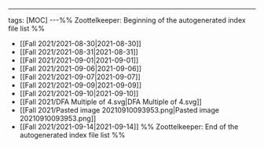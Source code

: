 ---
tags: [MOC]
---%% Zoottelkeeper: Beginning of the autogenerated index file list  %%
- [[Fall 2021/2021-08-30|2021-08-30]]
- [[Fall 2021/2021-08-31|2021-08-31]]
- [[Fall 2021/2021-09-01|2021-09-01]]
- [[Fall 2021/2021-09-06|2021-09-06]]
- [[Fall 2021/2021-09-07|2021-09-07]]
- [[Fall 2021/2021-09-09|2021-09-09]]
- [[Fall 2021/2021-09-10|2021-09-10]]
- [[Fall 2021/DFA Multiple of 4.svg|DFA Multiple of 4.svg]]
- [[Fall 2021/Pasted image 20210910093953.png|Pasted image 20210910093953.png]]
- [[Fall 2021/2021-09-14|2021-09-14]]
%% Zoottelkeeper: End of the autogenerated index file list  %%
